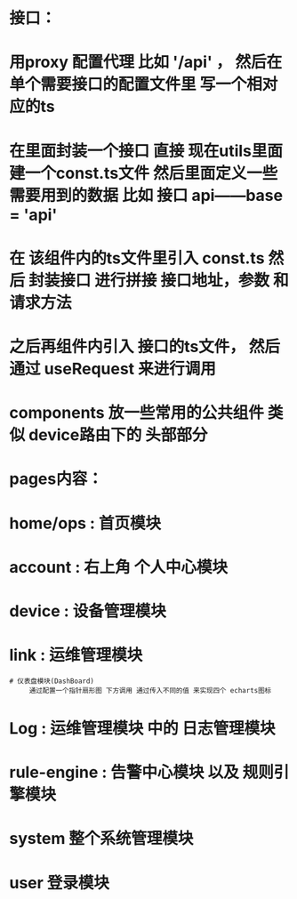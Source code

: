 # 接口：
# 用proxy 配置代理 比如 '/api' ，  然后在单个需要接口的配置文件里 写一个相对应的ts
# 在里面封装一个接口 直接 现在utils里面 建一个const.ts文件 然后里面定义一些 需要用到的数据 比如 接口 api——base = 'api'
# 在 该组件内的ts文件里引入 const.ts 然后 封装接口 进行拼接 接口地址，参数 和请求方法
# 之后再组件内引入 接口的ts文件， 然后通过 useRequest 来进行调用 


# components 放一些常用的公共组件 类似 device路由下的 头部部分 

# pages内容：
   <!-- 物联网模块 -->
   # home/ops : 首页模块
   # account : 右上角 个人中心模块
   # device : 设备管理模块
   # link : 运维管理模块
    # 仪表盘模块(DashBoard) 
         通过配置一个指针扇形图 下方调用 通过传入不同的值 来实现四个 echarts图标
   # Log : 运维管理模块 中的 日志管理模块
   # rule-engine : 告警中心模块 以及 规则引擎模块

   <!-- 系统管理模块 -->
   # system  整个系统管理模块

   <!-- 登录模块 -->
   # user 登录模块
